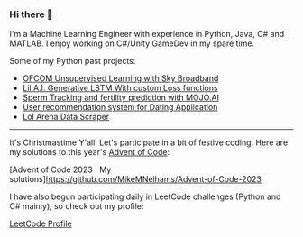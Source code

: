 ### Hi there 👋

I'm a Machine Learning Engineer with experience in Python, Java, C# and MATLAB. 
I enjoy working on C#/Unity GameDev in my spare time.

Some of my Python past projects: 

- [OFCOM Unsupervised Learning with Sky Broadband](https://github.com/MikeMNelhams/SkyBroadbandProject)
- [Lil A.I. Generative LSTM With custom Loss functions](https://github.com/MikeMNelhams/Lil-A.I.-Approaches-to-Rap-Lyric-Generation)
- [Sperm Tracking and fertility prediction with MOJO.AI](https://github.com/MikeMNelhams/SpermTracking)
- [User recommendation system for Dating Application](https://github.com/MikeMNelhams/Recommender-System-for-User-User-Ratings)
- [Lol Arena Data Scraper](https://github.com/MikeMNelhams/LoL_ArenaDataScraper) 
---
 It's Christmastime Y'all! Let's participate in a bit of festive coding. Here are my solutions to this year's [Advent of Code](https://adventofcode.com/2023):

[Advent of Code 2023 | My solutions]https://github.com/MikeMNelhams/Advent-of-Code-2023


I have also begun participating daily in LeetCode challenges (Python and C# mainly), so check out my profile:

[LeetCode Profile](https://leetcode.com/MikeMNelhams/)
